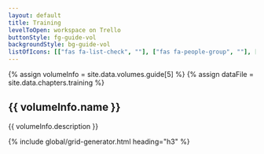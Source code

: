 ```yaml
---
layout: default
title: Training
levelToOpen: workspace on Trello
buttonStyle: fg-guide-vol
backgroundStyle: bg-guide-vol
listOfIcons: [["fas fa-list-check", ""], ["fas fa-people-group", ""], ["", ""], ["", ""], ["", ""], ["", ""]]
---
```


{% assign volumeInfo = site.data.volumes.guide[5] %}
{% assign dataFile = site.data.chapters.training %}

## {{ volumeInfo.name }}

{{ volumeInfo.description }}

{% include global/grid-generator.html heading="h3" %}